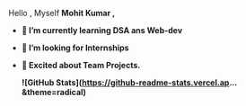 


Hello , Myself <strong>Mohit Kumar<strong> ,

  
- 🌱 I’m currently learning DSA ans Web-dev
- 👯 I’m looking for Internships
- 💬 Excited about Team Projects.
  
  ![GitHub Stats](https://github-readme-stats.vercel.ap... &theme=radical)
  

